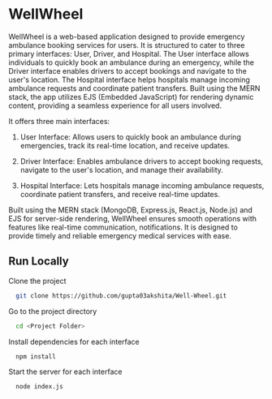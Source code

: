 
# WellWheel

WellWheel is a web-based application designed to provide emergency ambulance booking services for users. It is structured to cater to three primary interfaces: User, Driver, and Hospital. The User interface allows individuals to quickly book an ambulance during an emergency, while the Driver interface enables drivers to accept bookings and navigate to the user's location. The Hospital interface helps hospitals manage incoming ambulance requests and coordinate patient transfers. Built using the MERN stack, the app utilizes EJS (Embedded JavaScript) for rendering dynamic content, providing a seamless experience for all users involved. 

It offers three main interfaces:

1. User Interface: Allows users to quickly book an ambulance during emergencies, track its real-time location, and receive updates.

2. Driver Interface: Enables ambulance drivers to accept booking requests, navigate to the user's location, and manage their availability.

3. Hospital Interface: Lets hospitals manage incoming ambulance requests, coordinate patient transfers, and receive real-time updates.

Built using the MERN stack (MongoDB, Express.js, React.js, Node.js) and EJS for server-side rendering, WellWheel ensures smooth operations with features like real-time communication, notifications. It is designed to provide timely and reliable emergency medical services with ease.

## Run Locally

Clone the project

```bash
  git clone https://github.com/gupta03akshita/Well-Wheel.git
```

Go to the project directory

```bash
  cd <Project Folder>
```

Install dependencies for each interface

```bash
  npm install
```

Start the server for each interface

```bash
  node index.js
```

